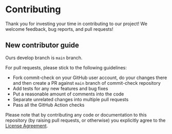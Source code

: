 # Contributing

Thank you for investing your time in contributing to our project! We welcome feedback, bug reports, and pull requests!

## New contributor guide

Ours develop branch is `main` branch.

For pull requests, please stick to the following guidelines:

* Fork commit-check on your GitHub user account, do your changes there and then create a PR against `main` branch of commit-check repository
* Add tests for any new features and bug fixes
* Put a reasonable amount of comments into the code
* Separate unrelated changes into multiple pull requests
* Pass all the GitHub Action checks

Please note that by contributing any code or documentation to this repository (by raising pull requests, or otherwise) you explicitly agree to the [License Agreement](LICENSE).
